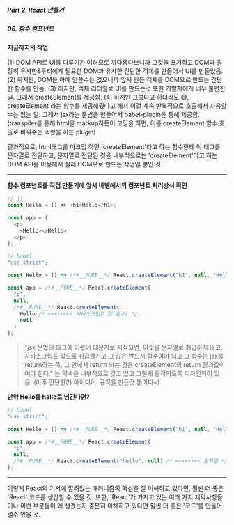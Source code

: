 ##### Part 2. React 만들기

##### 06. 함수 컴포넌트

**지금까지의 작업**

(1) DOM API로 UI를 다루기가 여러모로 까다롭다보니까 그것을 포기하고 DOM과 굉장히 유사한&우리에게 필요한 DOM과 유사한 간단한 객체를 만들어서 UI를 만들었음.
(2) 하지만, DOM을 아예 안쓸수는 없으니까 앞서 만든 객체를 DOM으로 만드는 간단한 함수를 만듬.
(3) 하지만, 객체 리터럴로 UI를 만드는것 또한 개발자에게 너무 불편한 일. 그래서 createElement를 제공함.
(4) 하지만 그렇다고 하더라도 😅, createElement 라는 함수를 제공해줬다고 해서 이걸 계속 반복적으로 호출해서 사용할 수는 없는 일. 그래서 jsx라는 문법을 만들어서 babel-plugin을 통해 제공함. (transpiler를 통해 html을 markup하듯이 코딩을 하면, 이를 createElement 함수 호출로 바꿔주는 역할을 하는 plugin)

결과적으로, html태그를 마크업 하면 'createElement'라고 하는 함수한테 이 태그를 문자열로 전달하고, 문자열로 전달된 것을 내부적으로는 'createElement'라고 하는 DOM API를 이용해서 실제 DOM으로 만드는 작업일 뿐인 것.

---

**함수 컴포넌트를 직접 만들기에 앞서 바벨에서의 컴포넌트 처리방식 확인**

```javascript
// js
const Hello = () => <h1>Hello</h1>;

const app = (
  <p>
    <Hello></Hello>
  </p>
);
```

```javascript
// babel
"use strict";

const Hello = () => /*#__PURE__*/ React.createElement("h1", null, "Hello");

const app = /*#__PURE__*/ React.createElement(
  "p",
  null,
  /*#__PURE__*/ React.createElement(
    Hello /* <<<<<<<< 자바스크립트 값(함수) */,
    null
  )
);
```

> "jsx 문법의 태그에 이름이 대문자로 시작되면,
> 이것을 문자열로 취급하지 않고, 자바스크립트 값으로 취급할거고
> 그 값은 반드시 함수여야 되고
> 그 함수는 jsx를 return하는 즉, 그 안에서 return 되는 것은 createElement의 return 결과값이여야 한다."
> 는 약속을 내부적으로 갖고 있고 그렇게 동작되도록 디자인되어 있음. (아주 간단한(!) 아이디어. 규칙을 만든것 뿐이다~)

**만약 Hello를 hello로 넘긴다면?**

```javascript
// babel
"use strict";

const Hello = () => /*#__PURE__*/ React.createElement("h1", null, "Hello");

const app = /*#__PURE__*/ React.createElement(
  "p",
  null,
  /*#__PURE__*/ React.createElement("hello", null) /* <<<<<<<< 문자열 */
);
```

---

이렇게 React의 기저에 깔려있는 매커니즘의 핵심을 잘 이해하고 있다면,
훨씬 더 좋은 'React' 코드를 생산할 수 있을 것.
또한, 'React'가 가지고 있는 여러 가지 제약사항들이나 이런 부분들이 왜 생겼는지 충분히 이해하고 있다면 훨씬 더 좋은 '코드'를 만들어 낼수 있을 것.
